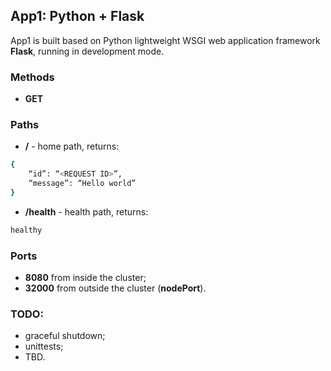## App1: Python + Flask

App1 is built based on Python lightweight WSGI web application framework <b>Flask</b>, running in development mode.

### Methods
- <b>GET</b>

### Paths

- <b>/</b> - home path, returns:
```sh
{
    “id”: “<REQUEST ID>”,
    “message”: “Hello world”
}
```
- <b>/health</b> - health path, returns:
```sh
healthy
```

### Ports
- <b>8080</b> from inside the cluster;
- <b>32000</b> from outside the cluster (<b>nodePort</b>).

### TODO:
- graceful shutdown;
- unittests;
- TBD.